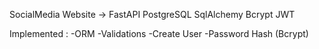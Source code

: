 SocialMedia Website -> FastAPI PostgreSQL SqlAlchemy Bcrypt JWT 

Implemented : -ORM -Validations -Create User -Password Hash (Bcrypt)
